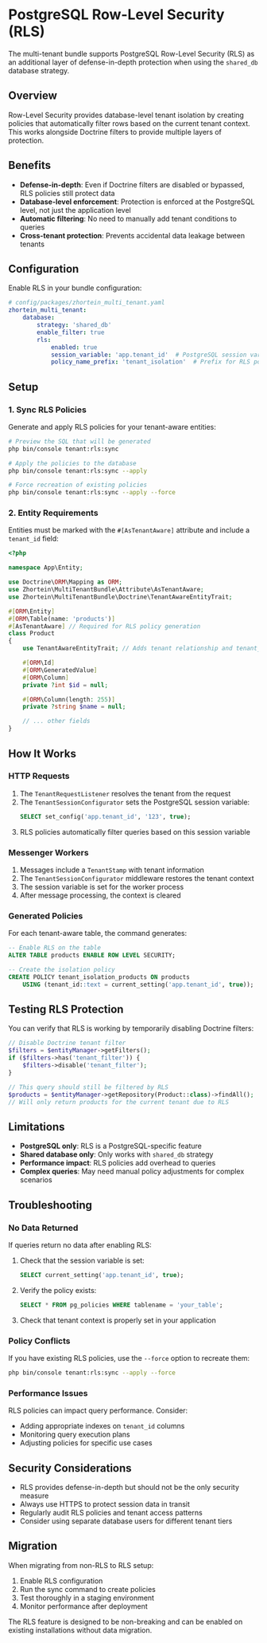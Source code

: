 # PostgreSQL Row-Level Security (RLS)

The multi-tenant bundle supports PostgreSQL Row-Level Security (RLS) as an additional layer of defense-in-depth protection when using the `shared_db` database strategy.

## Overview

Row-Level Security provides database-level tenant isolation by creating policies that automatically filter rows based on the current tenant context. This works alongside Doctrine filters to provide multiple layers of protection.

## Benefits

- **Defense-in-depth**: Even if Doctrine filters are disabled or bypassed, RLS policies still protect data
- **Database-level enforcement**: Protection is enforced at the PostgreSQL level, not just the application level
- **Automatic filtering**: No need to manually add tenant conditions to queries
- **Cross-tenant protection**: Prevents accidental data leakage between tenants

## Configuration

Enable RLS in your bundle configuration:

```yaml
# config/packages/zhortein_multi_tenant.yaml
zhortein_multi_tenant:
    database:
        strategy: 'shared_db'
        enable_filter: true
        rls:
            enabled: true
            session_variable: 'app.tenant_id'  # PostgreSQL session variable name
            policy_name_prefix: 'tenant_isolation'  # Prefix for RLS policy names
```

## Setup

### 1. Sync RLS Policies

Generate and apply RLS policies for your tenant-aware entities:

```bash
# Preview the SQL that will be generated
php bin/console tenant:rls:sync

# Apply the policies to the database
php bin/console tenant:rls:sync --apply

# Force recreation of existing policies
php bin/console tenant:rls:sync --apply --force
```

### 2. Entity Requirements

Entities must be marked with the `#[AsTenantAware]` attribute and include a `tenant_id` field:

```php
<?php

namespace App\Entity;

use Doctrine\ORM\Mapping as ORM;
use Zhortein\MultiTenantBundle\Attribute\AsTenantAware;
use Zhortein\MultiTenantBundle\Doctrine\TenantAwareEntityTrait;

#[ORM\Entity]
#[ORM\Table(name: 'products')]
#[AsTenantAware] // Required for RLS policy generation
class Product
{
    use TenantAwareEntityTrait; // Adds tenant relationship and tenant_id field

    #[ORM\Id]
    #[ORM\GeneratedValue]
    #[ORM\Column]
    private ?int $id = null;

    #[ORM\Column(length: 255)]
    private ?string $name = null;

    // ... other fields
}
```

## How It Works

### HTTP Requests

1. The `TenantRequestListener` resolves the tenant from the request
2. The `TenantSessionConfigurator` sets the PostgreSQL session variable:
   ```sql
   SELECT set_config('app.tenant_id', '123', true);
   ```
3. RLS policies automatically filter queries based on this session variable

### Messenger Workers

1. Messages include a `TenantStamp` with tenant information
2. The `TenantSessionConfigurator` middleware restores the tenant context
3. The session variable is set for the worker process
4. After message processing, the context is cleared

### Generated Policies

For each tenant-aware table, the command generates:

```sql
-- Enable RLS on the table
ALTER TABLE products ENABLE ROW LEVEL SECURITY;

-- Create the isolation policy
CREATE POLICY tenant_isolation_products ON products
    USING (tenant_id::text = current_setting('app.tenant_id', true));
```

## Testing RLS Protection

You can verify that RLS is working by temporarily disabling Doctrine filters:

```php
// Disable Doctrine tenant filter
$filters = $entityManager->getFilters();
if ($filters->has('tenant_filter')) {
    $filters->disable('tenant_filter');
}

// This query should still be filtered by RLS
$products = $entityManager->getRepository(Product::class)->findAll();
// Will only return products for the current tenant due to RLS
```

## Limitations

- **PostgreSQL only**: RLS is a PostgreSQL-specific feature
- **Shared database only**: Only works with `shared_db` strategy
- **Performance impact**: RLS policies add overhead to queries
- **Complex queries**: May need manual policy adjustments for complex scenarios

## Troubleshooting

### No Data Returned

If queries return no data after enabling RLS:

1. Check that the session variable is set:
   ```sql
   SELECT current_setting('app.tenant_id', true);
   ```

2. Verify the policy exists:
   ```sql
   SELECT * FROM pg_policies WHERE tablename = 'your_table';
   ```

3. Check that tenant context is properly set in your application

### Policy Conflicts

If you have existing RLS policies, use the `--force` option to recreate them:

```bash
php bin/console tenant:rls:sync --apply --force
```

### Performance Issues

RLS policies can impact query performance. Consider:

- Adding appropriate indexes on `tenant_id` columns
- Monitoring query execution plans
- Adjusting policies for specific use cases

## Security Considerations

- RLS provides defense-in-depth but should not be the only security measure
- Always use HTTPS to protect session data in transit
- Regularly audit RLS policies and tenant access patterns
- Consider using separate database users for different tenant tiers

## Migration

When migrating from non-RLS to RLS setup:

1. Enable RLS configuration
2. Run the sync command to create policies
3. Test thoroughly in a staging environment
4. Monitor performance after deployment

The RLS feature is designed to be non-breaking and can be enabled on existing installations without data migration.